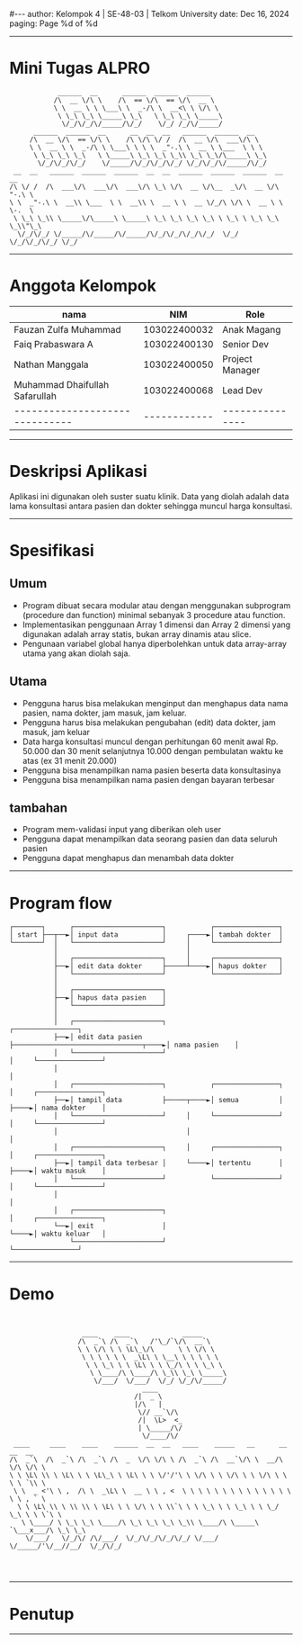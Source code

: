 #---
author: Kelompok 4 | SE-48-03 | Telkom University
date: Dec 16, 2024
paging: Page %d of %d

---

# Mini Tugas ALPRO

```
            ______  __      ______  ______  ______
           /\  __ \/\ \    /\  == \/\  == \/\  __ \
           \ \  __ \ \ \___\ \  _-/\ \  __<\ \ \/\ \
            \ \_\ \_\ \_____\ \_\   \ \_\ \_\ \_____\
             \/_/\/_/\/_____/\/_/    \/_/ /_/\/_____/
      ______  ______  __      __  __  __   ______  ______  __
     /\  __ \/\  == \/\ \    /\ \/\ \/ /  /\  __ \/\  ___\/\ \
     \ \  __ \ \  _-/\ \ \___\ \ \ \  _"-.\ \  __ \ \___  \ \ \
      \ \_\ \_\ \_\   \ \_____\ \_\ \_\ \_\\ \_\ \_\/\_____\ \_\
       \/_/\/_/\/_/    \/_____/\/_/\/_/\/_/ \/_/\/_/\/_____/\/_/
 __  __   ______  ______  ______  __  __  ______  ______  ______  __   __
/\ \/ /  /\  ___\/\  ___\/\  ___\/\ \_\ \/\  __ \/\__  _\/\  __ \/\ "-.\ \
\ \  _"-.\ \  __\\ \___  \ \  __\\ \  __ \ \  __ \/_/\ \/\ \  __ \ \ \-.  \
 \ \_\ \_\\ \_____\/\_____\ \_____\ \_\ \_\ \_\ \_\ \ \_\ \ \_\ \_\ \_\\"\_\
  \/_/\/_/ \/_____/\/_____/\/_____/\/_/\/_/\/_/\/_/  \/_/  \/_/\/_/\/_/ \/_/
```

---

# Anggota Kelompok

| nama                           | NIM          | Role            |
| ------------------------------ | ------------ | --------------- |
| Fauzan Zulfa Muhammad          | 103022400032 | Anak Magang     |
| Faiq Prabaswara A              | 103022400130 | Senior Dev      |
| Nathan Manggala                | 103022400050 | Project Manager |
| Muhammad Dhaifullah Safarullah | 103022400068 | Lead Dev        |
| ------------------------------ | ------------ | --------------- |

---

# Deskripsi Aplikasi

Aplikasi ini digunakan oleh suster suatu klinik. Data yang diolah adalah data lama konsultasi antara pasien dan dokter sehingga muncul harga konsultasi.

---

# Spesifikasi

## Umum

- Program dibuat secara modular atau dengan menggunakan subprogram (procedure dan function) minimal sebanyak 3 procedure atau function.
- Implementasikan penggunaan Array 1 dimensi dan Array 2 dimensi yang digunakan adalah array statis, bukan array dinamis atau slice.
- Pengunaan variabel global hanya diperbolehkan untuk data array-array utama yang akan diolah saja.

## Utama

- Pengguna harus bisa melakukan menginput dan menghapus data nama pasien, nama dokter, jam masuk, jam keluar.
- Pengguna harus bisa melakukan pengubahan (edit) data dokter, jam masuk, jam keluar
- Data harga konsultasi muncul dengan perhitungan 60 menit awal Rp. 50.000 dan 30 menit selanjutnya 10.000 dengan pembulatan waktu ke atas (ex 31 menit 20.000)
- Pengguna bisa menampilkan nama pasien beserta data konsultasinya
- Pengguna bisa menampilkan nama pasien dengan bayaran terbesar

## tambahan

- Program mem-validasi input yang diberikan oleh user
- Pengguna dapat menampilkan data seorang pasien dan data seluruh pasien
- Pengguna dapat menghapus dan menambah data dokter

---

# Program flow

```
┌───────┐      ┌──────────────────────┐           ┌────────────────┐
│ start ├──┬──►│ input data           │     ┌────►│ tambah dokter  │
└───────┘  │   └──────────────────────┘     │     └────────────────┘
           │                                │
           │   ┌──────────────────────┐     │     ┌────────────────┐
           ├──►│ edit data dokter     ├─────┴────►│ hapus dokter   │
           │   └──────────────────────┘           └────────────────┘
           │
           │   ┌──────────────────────┐
           ├──►│ hapus data pasien    │
           │   └──────────────────────┘
           │
           │   ┌──────────────────────┐                                      ┌────────────────┐
           ├──►│ edit data pasien     ├────────────────────────────────┬────►│ nama pasien    │
           │   └──────────────────────┘                                │     └────────────────┘
           │                                                           │
           │   ┌──────────────────────┐           ┌────────────────┐   │     ┌────────────────┐
           ├──►│ tampil data          ├─────┬────►│ semua          │   ├────►│ nama dokter    │
           │   └──────────────────────┘     │     └────────────────┘   │     └────────────────┘
           │                                │                          │
           │   ┌──────────────────────┐     │     ┌────────────────┐   │     ┌────────────────┐
           ├──►│ tampil data terbesar │     └────►│ tertentu       │   ├────►│ waktu masuk    │
           │   └──────────────────────┘           └────────────────┘   │     └────────────────┘
           │                                                           │
           │   ┌──────────────────────┐                                │     ┌────────────────┐
           └──►│ exit                 │                                └────►│ waktu keluar   │
               └──────────────────────┘                                      └────────────────┘
```

---

# Demo

```


                  ____    ____             _____
                 /\  _`\ /\  _`\   /'\_/`\/\  __`\
                 \ \ \/\ \ \ \L\_\/\      \ \ \/\ \
                  \ \ \ \ \ \  _\L\ \ \__\ \ \ \ \ \
                   \ \ \_\ \ \ \L\ \ \ \_/\ \ \ \_\ \
                    \ \____/\ \____/\ \_\\ \_\ \_____\
                     \/___/  \/___/  \/_/ \/_/\/_____/
                                 ____
                               /|  _ \
                               |/\   |
                                \// __`\/\
                                /|  \L>  <_
                                | \_____/\/
                                 \/____/\/
 ____     ____    ____    ______  __  __   ____    _____   __      __  __  __
/\  _`\  /\  _`\ /\  _`\ /\  _  \/\ \/\ \ /\  _`\ /\  __`\/\ \  __/\ \/\ \/\ \
\ \ \L\ \\ \ \L\ \ \ \L\_\ \ \L\ \ \ \/'/'\ \ \/\ \ \ \/\ \ \ \/\ \ \ \ \ `\\ \
 \ \  _ <'\ \ ,  /\ \  _\L\ \  __ \ \ , <  \ \ \ \ \ \ \ \ \ \ \ \ \ \ \ \ , ` \
  \ \ \L\ \\ \ \\ \\ \ \L\ \ \ \/\ \ \ \\`\ \ \ \_\ \ \ \_\ \ \ \_/ \_\ \ \ \`\ \
   \ \____/ \ \_\ \_\ \____/\ \_\ \_\ \_\ \_\\ \____/\ \_____\ `\___x___/\ \_\ \_\
    \/___/   \/_/\/ /\/___/  \/_/\/_/\/_/\/_/ \/___/  \/_____/'\/__//__/  \/_/\/_/




```

---

# Penutup

---
